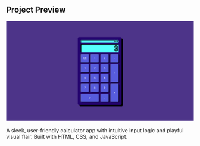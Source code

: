 ## Project Preview

![Calculator Preview](assets/calculator-preview.png)

A sleek, user-friendly calculator app with intuitive input logic and playful visual flair. Built with HTML, CSS, and JavaScript.